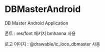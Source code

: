 # DBMasterAndroid
DB Master Android Application

폰트 : res/font 패키지 bmhanna 사용

로고 이미지 : @drawable/ic_loco_dbmaster 사용
